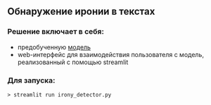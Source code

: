 ## Обнаружение иронии в текстах 
### Решение включает в себя:
 - предобученную [модель](https://huggingface.co/cardiffnlp/twitter-roberta-base-irony)
 - web-интерфейс для взаимодействия пользователя с модель, реализованный с помощью streamlit

### Для запуска:
```> streamlit run irony_detector.py```

### 